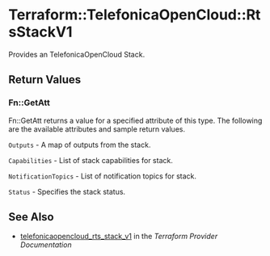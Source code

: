 # Terraform::TelefonicaOpenCloud::RtsStackV1

Provides an TelefonicaOpenCloud Stack.

## Return Values

### Fn::GetAtt

Fn::GetAtt returns a value for a specified attribute of this type. The following are the available attributes and sample return values.

`Outputs` - A map of outputs from the stack.

`Capabilities` - List of stack capabilities for stack.

`NotificationTopics` - List of notification topics for stack.

`Status` - Specifies the stack status.

## See Also

* [telefonicaopencloud_rts_stack_v1](https://www.terraform.io/docs/providers/telefonicaopencloud/r/rts_stack_v1.html) in the _Terraform Provider Documentation_